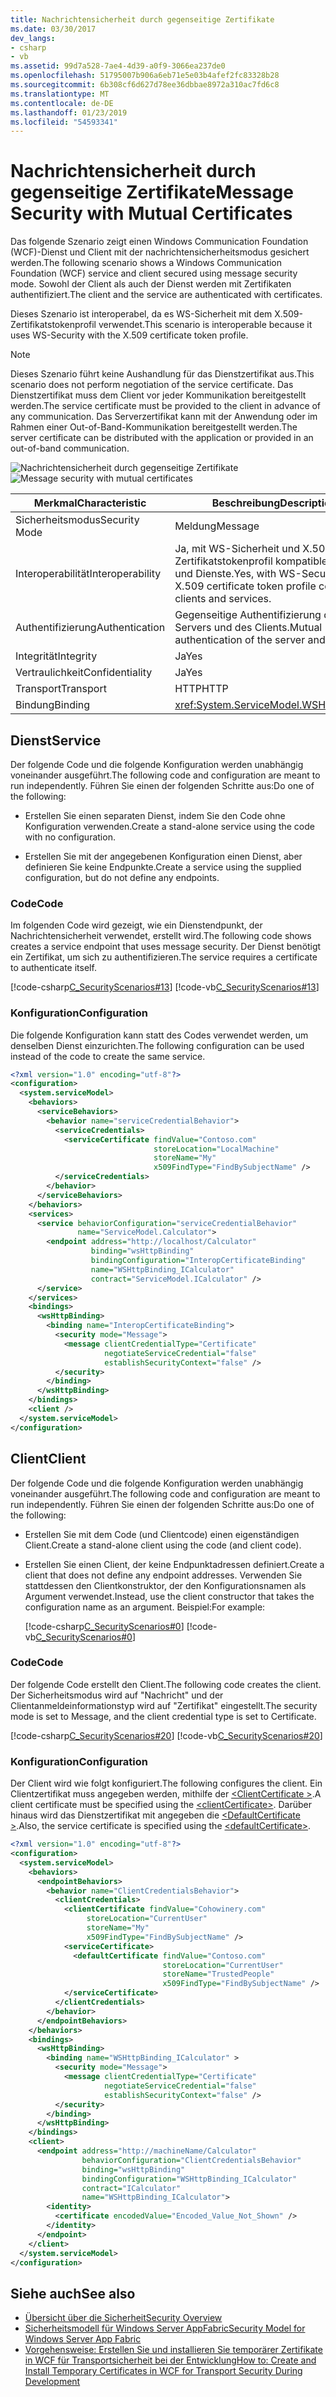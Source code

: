 ```yaml
---
title: Nachrichtensicherheit durch gegenseitige Zertifikate
ms.date: 03/30/2017
dev_langs:
- csharp
- vb
ms.assetid: 99d7a528-7ae4-4d39-a0f9-3066ea237de0
ms.openlocfilehash: 51795007b906a6eb71e5e03b4afef2fc83328b28
ms.sourcegitcommit: 6b308cf6d627d78ee36dbbae8972a310ac7fd6c8
ms.translationtype: MT
ms.contentlocale: de-DE
ms.lasthandoff: 01/23/2019
ms.locfileid: "54593341"
---
```

# <a name="message-security-with-mutual-certificates"></a><span data-ttu-id="2f180-102">Nachrichtensicherheit durch gegenseitige Zertifikate</span><span class="sxs-lookup"><span data-stu-id="2f180-102">Message Security with Mutual Certificates</span></span>
<span data-ttu-id="2f180-103">Das folgende Szenario zeigt einen Windows Communication Foundation (WCF)-Dienst und Client mit der nachrichtensicherheitsmodus gesichert werden.</span><span class="sxs-lookup"><span data-stu-id="2f180-103">The following scenario shows a Windows Communication Foundation (WCF) service and client secured using message security mode.</span></span> <span data-ttu-id="2f180-104">Sowohl der Client als auch der Dienst werden mit Zertifikaten authentifiziert.</span><span class="sxs-lookup"><span data-stu-id="2f180-104">The client and the service are authenticated with certificates.</span></span>  
  
 <span data-ttu-id="2f180-105">Dieses Szenario ist interoperabel, da es WS-Sicherheit mit dem X.509-Zertifikatstokenprofil verwendet.</span><span class="sxs-lookup"><span data-stu-id="2f180-105">This scenario is interoperable because it uses WS-Security with the X.509 certificate token profile.</span></span>  
  
> [!NOTE]
>  <span data-ttu-id="2f180-106">Dieses Szenario führt keine Aushandlung für das Dienstzertifikat aus.</span><span class="sxs-lookup"><span data-stu-id="2f180-106">This scenario does not perform negotiation of the service certificate.</span></span> <span data-ttu-id="2f180-107">Das Dienstzertifikat muss dem Client vor jeder Kommunikation bereitgestellt werden.</span><span class="sxs-lookup"><span data-stu-id="2f180-107">The service certificate must be provided to the client in advance of any communication.</span></span> <span data-ttu-id="2f180-108">Das Serverzertifikat kann mit der Anwendung oder im Rahmen einer Out-of-Band-Kommunikation bereitgestellt werden.</span><span class="sxs-lookup"><span data-stu-id="2f180-108">The server certificate can be distributed with the application or provided in an out-of-band communication.</span></span>  
  
 <span data-ttu-id="2f180-109">![Nachrichtensicherheit durch gegenseitige Zertifikate](../../../../docs/framework/wcf/feature-details/media/f4157312-b17c-416c-a5ee-fa7b54db211b.gif "f4157312-b17c-416c-a5ee-fa7b54db211b")</span><span class="sxs-lookup"><span data-stu-id="2f180-109">![Message security with mutual certificates](../../../../docs/framework/wcf/feature-details/media/f4157312-b17c-416c-a5ee-fa7b54db211b.gif "f4157312-b17c-416c-a5ee-fa7b54db211b")</span></span>  
  
|<span data-ttu-id="2f180-110">Merkmal</span><span class="sxs-lookup"><span data-stu-id="2f180-110">Characteristic</span></span>|<span data-ttu-id="2f180-111">Beschreibung</span><span class="sxs-lookup"><span data-stu-id="2f180-111">Description</span></span>|  
|--------------------|-----------------|  
|<span data-ttu-id="2f180-112">Sicherheitsmodus</span><span class="sxs-lookup"><span data-stu-id="2f180-112">Security Mode</span></span>|<span data-ttu-id="2f180-113">Meldung</span><span class="sxs-lookup"><span data-stu-id="2f180-113">Message</span></span>|  
|<span data-ttu-id="2f180-114">Interoperabilität</span><span class="sxs-lookup"><span data-stu-id="2f180-114">Interoperability</span></span>|<span data-ttu-id="2f180-115">Ja, mit WS-Sicherheit und X.509-Zertifikatstokenprofil kompatible Clients und Dienste.</span><span class="sxs-lookup"><span data-stu-id="2f180-115">Yes, with WS-Security and X.509 certificate token profile compatible clients and services.</span></span>|  
|<span data-ttu-id="2f180-116">Authentifizierung</span><span class="sxs-lookup"><span data-stu-id="2f180-116">Authentication</span></span>|<span data-ttu-id="2f180-117">Gegenseitige Authentifizierung des Servers und des Clients.</span><span class="sxs-lookup"><span data-stu-id="2f180-117">Mutual authentication of the server and client.</span></span>|  
|<span data-ttu-id="2f180-118">Integrität</span><span class="sxs-lookup"><span data-stu-id="2f180-118">Integrity</span></span>|<span data-ttu-id="2f180-119">Ja</span><span class="sxs-lookup"><span data-stu-id="2f180-119">Yes</span></span>|  
|<span data-ttu-id="2f180-120">Vertraulichkeit</span><span class="sxs-lookup"><span data-stu-id="2f180-120">Confidentiality</span></span>|<span data-ttu-id="2f180-121">Ja</span><span class="sxs-lookup"><span data-stu-id="2f180-121">Yes</span></span>|  
|<span data-ttu-id="2f180-122">Transport</span><span class="sxs-lookup"><span data-stu-id="2f180-122">Transport</span></span>|<span data-ttu-id="2f180-123">HTTP</span><span class="sxs-lookup"><span data-stu-id="2f180-123">HTTP</span></span>|  
|<span data-ttu-id="2f180-124">Bindung</span><span class="sxs-lookup"><span data-stu-id="2f180-124">Binding</span></span>|<xref:System.ServiceModel.WSHttpBinding>|  
  
## <a name="service"></a><span data-ttu-id="2f180-125">Dienst</span><span class="sxs-lookup"><span data-stu-id="2f180-125">Service</span></span>  
 <span data-ttu-id="2f180-126">Der folgende Code und die folgende Konfiguration werden unabhängig voneinander ausgeführt.</span><span class="sxs-lookup"><span data-stu-id="2f180-126">The following code and configuration are meant to run independently.</span></span> <span data-ttu-id="2f180-127">Führen Sie einen der folgenden Schritte aus:</span><span class="sxs-lookup"><span data-stu-id="2f180-127">Do one of the following:</span></span>  
  
-   <span data-ttu-id="2f180-128">Erstellen Sie einen separaten Dienst, indem Sie den Code ohne Konfiguration verwenden.</span><span class="sxs-lookup"><span data-stu-id="2f180-128">Create a stand-alone service using the code with no configuration.</span></span>  
  
-   <span data-ttu-id="2f180-129">Erstellen Sie mit der angegebenen Konfiguration einen Dienst, aber definieren Sie keine Endpunkte.</span><span class="sxs-lookup"><span data-stu-id="2f180-129">Create a service using the supplied configuration, but do not define any endpoints.</span></span>  
  
### <a name="code"></a><span data-ttu-id="2f180-130">Code</span><span class="sxs-lookup"><span data-stu-id="2f180-130">Code</span></span>  
 <span data-ttu-id="2f180-131">Im folgenden Code wird gezeigt, wie ein Dienstendpunkt, der Nachrichtensicherheit verwendet, erstellt wird.</span><span class="sxs-lookup"><span data-stu-id="2f180-131">The following code shows creates a service endpoint that uses message security.</span></span> <span data-ttu-id="2f180-132">Der Dienst benötigt ein Zertifikat, um sich zu authentifizieren.</span><span class="sxs-lookup"><span data-stu-id="2f180-132">The service requires a certificate to authenticate itself.</span></span>  
  
 [!code-csharp[C_SecurityScenarios#13](../../../../samples/snippets/csharp/VS_Snippets_CFX/c_securityscenarios/cs/source.cs#13)]
 [!code-vb[C_SecurityScenarios#13](../../../../samples/snippets/visualbasic/VS_Snippets_CFX/c_securityscenarios/vb/source.vb#13)]  
  
### <a name="configuration"></a><span data-ttu-id="2f180-133">Konfiguration</span><span class="sxs-lookup"><span data-stu-id="2f180-133">Configuration</span></span>  
 <span data-ttu-id="2f180-134">Die folgende Konfiguration kann statt des Codes verwendet werden, um denselben Dienst einzurichten.</span><span class="sxs-lookup"><span data-stu-id="2f180-134">The following configuration can be used instead of the code to create the same service.</span></span>  
  
```xml  
<?xml version="1.0" encoding="utf-8"?>  
<configuration>  
  <system.serviceModel>  
    <behaviors>  
      <serviceBehaviors>  
        <behavior name="serviceCredentialBehavior">  
          <serviceCredentials>  
            <serviceCertificate findValue="Contoso.com"   
                                storeLocation="LocalMachine"  
                                storeName="My"   
                                x509FindType="FindBySubjectName" />  
          </serviceCredentials>  
        </behavior>  
      </serviceBehaviors>  
    </behaviors>  
    <services>  
      <service behaviorConfiguration="serviceCredentialBehavior"   
               name="ServiceModel.Calculator">  
        <endpoint address="http://localhost/Calculator"   
                  binding="wsHttpBinding"  
                  bindingConfiguration="InteropCertificateBinding"  
                  name="WSHttpBinding_ICalculator"  
                  contract="ServiceModel.ICalculator" />  
      </service>  
    </services>  
    <bindings>  
      <wsHttpBinding>  
        <binding name="InteropCertificateBinding">  
          <security mode="Message">  
            <message clientCredentialType="Certificate"  
                     negotiateServiceCredential="false"  
                     establishSecurityContext="false" />  
          </security>  
        </binding>  
      </wsHttpBinding>  
    </bindings>  
    <client />  
  </system.serviceModel>  
</configuration>  
```  
  
## <a name="client"></a><span data-ttu-id="2f180-135">Client</span><span class="sxs-lookup"><span data-stu-id="2f180-135">Client</span></span>  
 <span data-ttu-id="2f180-136">Der folgende Code und die folgende Konfiguration werden unabhängig voneinander ausgeführt.</span><span class="sxs-lookup"><span data-stu-id="2f180-136">The following code and configuration are meant to run independently.</span></span> <span data-ttu-id="2f180-137">Führen Sie einen der folgenden Schritte aus:</span><span class="sxs-lookup"><span data-stu-id="2f180-137">Do one of the following:</span></span>  
  
-   <span data-ttu-id="2f180-138">Erstellen Sie mit dem Code (und Clientcode) einen eigenständigen Client.</span><span class="sxs-lookup"><span data-stu-id="2f180-138">Create a stand-alone client using the code (and client code).</span></span>  
  
-   <span data-ttu-id="2f180-139">Erstellen Sie einen Client, der keine Endpunktadressen definiert.</span><span class="sxs-lookup"><span data-stu-id="2f180-139">Create a client that does not define any endpoint addresses.</span></span> <span data-ttu-id="2f180-140">Verwenden Sie stattdessen den Clientkonstruktor, der den Konfigurationsnamen als Argument verwendet.</span><span class="sxs-lookup"><span data-stu-id="2f180-140">Instead, use the client constructor that takes the configuration name as an argument.</span></span> <span data-ttu-id="2f180-141">Beispiel:</span><span class="sxs-lookup"><span data-stu-id="2f180-141">For example:</span></span>  
  
     [!code-csharp[C_SecurityScenarios#0](../../../../samples/snippets/csharp/VS_Snippets_CFX/c_securityscenarios/cs/source.cs#0)]
     [!code-vb[C_SecurityScenarios#0](../../../../samples/snippets/visualbasic/VS_Snippets_CFX/c_securityscenarios/vb/source.vb#0)]  
  
### <a name="code"></a><span data-ttu-id="2f180-142">Code</span><span class="sxs-lookup"><span data-stu-id="2f180-142">Code</span></span>  
 <span data-ttu-id="2f180-143">Der folgende Code erstellt den Client.</span><span class="sxs-lookup"><span data-stu-id="2f180-143">The following code creates the client.</span></span> <span data-ttu-id="2f180-144">Der Sicherheitsmodus wird auf "Nachricht" und der Clientanmeldeinformationstyp wird auf "Zertifikat" eingestellt.</span><span class="sxs-lookup"><span data-stu-id="2f180-144">The security mode is set to Message, and the client credential type is set to Certificate.</span></span>  
  
 [!code-csharp[C_SecurityScenarios#20](../../../../samples/snippets/csharp/VS_Snippets_CFX/c_securityscenarios/cs/source.cs#20)]
 [!code-vb[C_SecurityScenarios#20](../../../../samples/snippets/visualbasic/VS_Snippets_CFX/c_securityscenarios/vb/source.vb#20)]  
  
### <a name="configuration"></a><span data-ttu-id="2f180-145">Konfiguration</span><span class="sxs-lookup"><span data-stu-id="2f180-145">Configuration</span></span>  
 <span data-ttu-id="2f180-146">Der Client wird wie folgt konfiguriert.</span><span class="sxs-lookup"><span data-stu-id="2f180-146">The following configures the client.</span></span> <span data-ttu-id="2f180-147">Ein Clientzertifikat muss angegeben werden, mithilfe der [ \<ClientCertificate >](../../../../docs/framework/configure-apps/file-schema/wcf/clientcertificate-of-clientcredentials-element.md).</span><span class="sxs-lookup"><span data-stu-id="2f180-147">A client certificate must be specified using the [\<clientCertificate>](../../../../docs/framework/configure-apps/file-schema/wcf/clientcertificate-of-clientcredentials-element.md).</span></span> <span data-ttu-id="2f180-148">Darüber hinaus wird das Dienstzertifikat mit angegeben die [ \<DefaultCertificate >](../../../../docs/framework/configure-apps/file-schema/wcf/defaultcertificate-element.md).</span><span class="sxs-lookup"><span data-stu-id="2f180-148">Also, the service certificate is specified using the [\<defaultCertificate>](../../../../docs/framework/configure-apps/file-schema/wcf/defaultcertificate-element.md).</span></span>  
  
```xml  
<?xml version="1.0" encoding="utf-8"?>  
<configuration>  
  <system.serviceModel>  
    <behaviors>  
      <endpointBehaviors>  
        <behavior name="ClientCredentialsBehavior">  
          <clientCredentials>  
            <clientCertificate findValue="Cohowinery.com"   
                 storeLocation="CurrentUser"  
                 storeName="My"  
                 x509FindType="FindBySubjectName" />  
            <serviceCertificate>  
              <defaultCertificate findValue="Contoso.com"   
                                  storeLocation="CurrentUser"  
                                  storeName="TrustedPeople"  
                                  x509FindType="FindBySubjectName" />  
            </serviceCertificate>  
          </clientCredentials>  
        </behavior>  
      </endpointBehaviors>  
    </behaviors>  
    <bindings>  
      <wsHttpBinding>  
        <binding name="WSHttpBinding_ICalculator" >  
          <security mode="Message">  
            <message clientCredentialType="Certificate"   
                     negotiateServiceCredential="false"  
                     establishSecurityContext="false" />  
          </security>  
        </binding>  
      </wsHttpBinding>  
    </bindings>  
    <client>  
      <endpoint address="http://machineName/Calculator"   
                behaviorConfiguration="ClientCredentialsBehavior"  
                binding="wsHttpBinding"   
                bindingConfiguration="WSHttpBinding_ICalculator"  
                contract="ICalculator"  
                name="WSHttpBinding_ICalculator">  
        <identity>  
          <certificate encodedValue="Encoded_Value_Not_Shown" />  
        </identity>  
      </endpoint>  
    </client>  
  </system.serviceModel>  
</configuration>  
```  
  
## <a name="see-also"></a><span data-ttu-id="2f180-149">Siehe auch</span><span class="sxs-lookup"><span data-stu-id="2f180-149">See also</span></span>
- [<span data-ttu-id="2f180-150">Übersicht über die Sicherheit</span><span class="sxs-lookup"><span data-stu-id="2f180-150">Security Overview</span></span>](../../../../docs/framework/wcf/feature-details/security-overview.md)
- [<span data-ttu-id="2f180-151">Sicherheitsmodell für Windows Server AppFabric</span><span class="sxs-lookup"><span data-stu-id="2f180-151">Security Model for Windows Server App Fabric</span></span>](https://go.microsoft.com/fwlink/?LinkID=201279&clcid=0x409)
- [<span data-ttu-id="2f180-152">Vorgehensweise: Erstellen Sie und installieren Sie temporärer Zertifikate in WCF für Transportsicherheit bei der Entwicklung</span><span class="sxs-lookup"><span data-stu-id="2f180-152">How to: Create and Install Temporary Certificates in WCF for Transport Security During Development</span></span>](https://go.microsoft.com/fwlink/?LinkId=244264)
